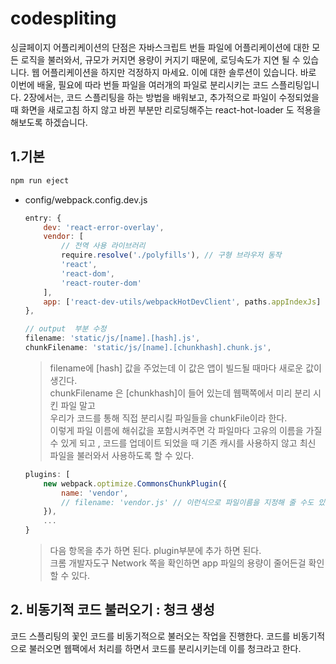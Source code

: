 # codespliting
싱글페이지 어플리케이션의 단점은 자바스크립트 번들 파일에 어플리케이션에 대한 모든 로직을 불러와서, 규모가 커지면 용량이 커지기 때문에, 로딩속도가 지연 될 수 있습니다. 웹 어플리케이션을 하지만 걱정하지 마세요. 이에 대한 솔루션이 있습니다. 바로 이번에 배울, 필요에 따라 번들 파일을 여러개의 파일로 분리시키는 코드 스플리팅입니다.
2장에서는, 코드 스플리팅을 하는 방법을 배워보고, 추가적으로 파일이 수정되었을 때 화면을 새로고침 하지 않고 바뀐 부분만 리로딩해주는 react-hot-loader 도 적용을 해보도록 하겠습니다.


## 1.기본 
```bash
npm run eject
```

- config/webpack.config.dev.js
    ```js
    entry: {
        dev: 'react-error-overlay',
        vendor: [
            // 전역 사용 라이브러리
            require.resolve('./polyfills'), // 구형 브라우저 동작 
            'react',
            'react-dom',
            'react-router-dom'
        ],
        app: ['react-dev-utils/webpackHotDevClient', paths.appIndexJs]
    },
    ```

    ```js
    // output  부분 수정
    filename: 'static/js/[name].[hash].js',
    chunkFilename: 'static/js/[name].[chunkhash].chunk.js',
    ```
    > filename에 [hash] 값을 주었는데 이 값은 앱이 빌드될 때마다 새로운 값이 생긴다.  
    > chunkFilename 은 [chunkhash]이 들어 있는데 웹팩쪽에서 미리 분리 시킨 파일 말고    
    우리가 코드를 통해 직접 분리시킬 파일들을 chunkFile이라 한다.   
    > 이렇게 파일 이름에 해쉬값을 포함시켜주면 각 파일마다 고유의 이름을 가질수 있게 되고 , 
    코드를 업데이트 되었을 때 기존 캐시를 사용하지 않고 최신 파일을 불러와서 사용하도록 할 수 있다.     

    ```js
    plugins: [
        new webpack.optimize.CommonsChunkPlugin({
            name: 'vendor',
            // filename: 'vendor.js' // 이런식으로 파일이름을 지정해 줄 수도 있습니다. (hash 생략가능)
        }),
        ...
    }
    ````
    > 다음 항목을 추가 하면 된다. plugin부분에 추가 하면 된다.  
    > 크롬 개발자도구 Network 쪽을 확인하면 app 파일의 용량이 줄어든걸 확인 할 수 있다. 

## 2. 비동기적 코드 불러오기 : 청크 생성
코드 스플리팅의 꽃인 코드를 비동기적으로 불러오는 작업을 진행한다. 
코드를 비동기적으로 불러오면 웹팩에서 처리를 하면서 코드를 분리시키는데 이를 청크라고 한다. 